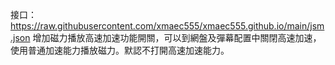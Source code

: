 接口： https://raw.githubusercontent.com/xmaec555/xmaec555.github.io/main/jsm.json
增加磁力播放高速加速功能開關，可以到網盤及彈幕配置中關閉高速加速，使用普通加速能力播放磁力。默認不打開高速加速能力。
